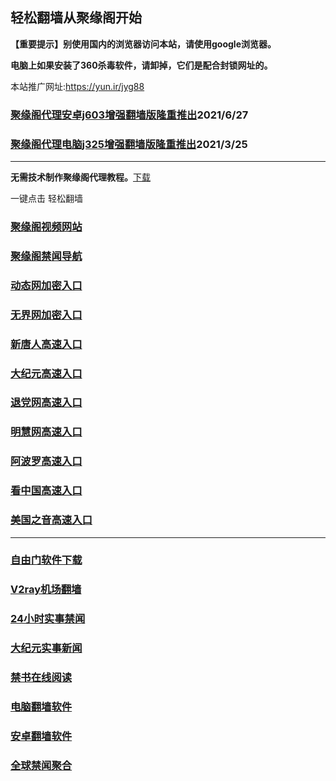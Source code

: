 ## 轻松翻墙从聚缘阁开始

**【重要提示】别使用国内的浏览器访问本站，请使用google浏览器。**

**电脑上如果安装了360杀毒软件，请卸掉，它们是配合封锁网址的。**

本站推广网址:https://yun.ir/jyg88

### [聚缘阁代理安卓j603增强翻墙版隆重推出](https://gitlab.com/juyuange/2/-/raw/master/j603.apk)2021/6/27

### [聚缘阁代理电脑j325增强翻墙版隆重推出](https://gitlab.com/juyuange/2/-/raw/master/j325dn.rar)2021/3/25

***



**无需技术制作聚缘阁代理教程。**[下载](https://gitlab.com/j25414/jyg/-/raw/master/jygdl.rar)

一键点击 轻松翻墙



### [聚缘阁视频网站](https://y6.oyyui.ga/)

### [聚缘阁禁闻导航](https://ddively-tooth-5b62.gi6vi15d.workers.dev)

### [动态网加密入口](https://pro-damp-union-9580.gi6vi15d.workers.dev/veevtt/t444p)

### [无界网加密入口](https://pro-damp-union-9580.gi6vi15d.workers.dev/beeeu/n12t)

### [新唐人高速入口](https://pro-damp-union-9580.gi6vi15d.workers.dev/ocffft/a5t)

### [大纪元高速入口](https://pro-damp-union-9580.gi6vi15d.workers.dev/ffvrrre/e7b)

### [退党网高速入口](https://pro-damp-union-9580.gi6vi15d.workers.dev/rrbbc/w8e)

### [明慧网高速入口](https://pro-damp-union-9580.gi6vi15d.workers.dev/rcccbb/e3w)

### [阿波罗高速入口](https://pro-damp-union-9580.gi6vi15d.workers.dev/wwws/p13a)

### [看中国高速入口](https://pro-damp-union-9580.gi6vi15d.workers.dev/qqqur/p11n)

### [美国之音高速入口](https://pro-damp-union-9580.gi6vi15d.workers.dev/qqqug/y18m)



***






### [自由门软件下载](https://git.io/skyfree)

### [V2ray机场翻墙](https://github.com/bannedbook/fanqiang/wiki/V2ray%E6%9C%BA%E5%9C%BA)

### [24小时实事禁闻](https://github.com/fyvn2199/djy/blob/master/gb/n24hr.md?dfh#1)

### [大纪元实事新闻](https://github.com/fyvn2199/djy/blob/master/gb/nsc413.md?dfh#1)

### [禁书在线阅读](https://github.com/txyzum203/djy/blob/master/gb/9p.md?flntdtv#1)

### [电脑翻墙软件](https://github.com/Alvin9999/new-pac/wiki)

### [安卓翻墙软件](https://git.io/afq)

### [全球禁闻聚合](https://github.com/gfw-breaker/banned-news1/blob/master/README.md)












